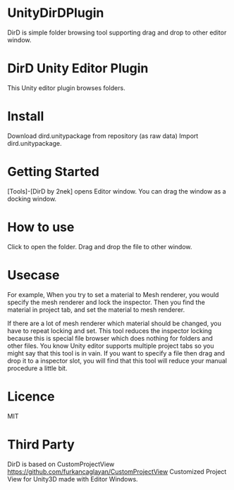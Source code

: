 # UnityDirDPlugin 

DirD is simple folder browsing tool supporting drag and drop to other editor window.

# DirD Unity Editor Plugin

This Unity editor plugin browses folders.

# Install
Download dird.unitypackage from repository (as raw data)
Import dird.unitypackage. 

# Getting Started
[Tools]-[DirD by 2nek] opens Editor window.
You can drag the window as a docking window.

# How to use
Click to open the folder. 
Drag and drop the file to other window.



# Usecase

For example,
When you try to set a material to Mesh renderer, you would specify the mesh renderer 
and lock the inspector.
Then you find the material in project tab, and set the material to mesh renderer.

If there are a lot of mesh renderer which material should be changed, you have to
repeat locking and set. This tool reduces the inspector locking because this is special
file browser which does nothing for folders and other files.
You know Unity editor supports multiple project tabs so you might say that this tool is in vain.
If you want to specify a file then drag and drop it to a inspector slot, you will find
that this tool will reduce your manual procedure a little bit. 



# Licence
MIT


# Third Party
DirD is based on CustomProjectView https://github.com/furkancaglayan/CustomProjectView
Customized Project View for Unity3D made with Editor Windows.
